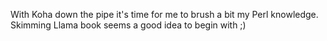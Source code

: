 With Koha down the pipe it's time for me to brush a bit
my Perl knowledge. Skimming Llama book seems a good idea 
to begin with ;)
